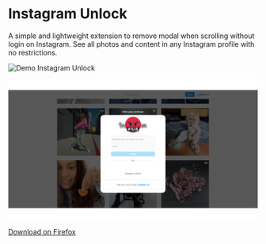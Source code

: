 # Instagram Unlock

A simple and lightweight extension to remove modal when scrolling without login on Instagram. See all photos and content in any Instagram profile with no restrictions.

![Demo Instagram Unlock](/demo.gif)

![Instagram Unlock](/presentation.png)

[Download on Firefox](https://addons.mozilla.org/en-US/firefox/addon/instagram-unlock/)

